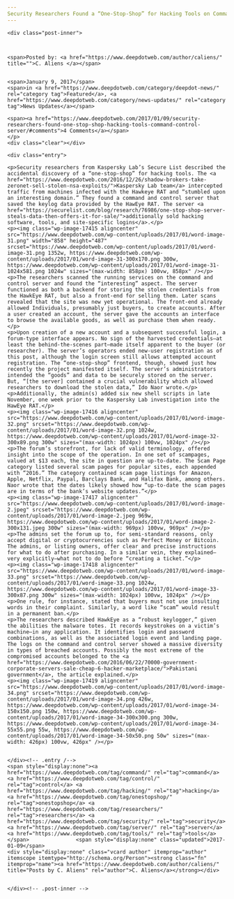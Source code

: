 ```yaml
---
Security Researchers Found a “One-Stop-Shop” for Hacking Tools on Command and Control Server
---
```

<article class="post-listing post-17409 post type-post status-publish format-standard has-post-thumbnail hentry  tag-command tag-control tag-hacking tag-onestopshop tag-researchers tag-security tag-server tag-tools">
    
    <div class="post-inner">
    
    
        
    <span>Posted by: <a href="https://www.deepdotweb.com/author/caliens/" title="">C. Aliens </a></span>
    
    
    <span>January 9, 2017</span>
    <span>in <a href="https://www.deepdotweb.com/category/deepdot-news/" rel="category tag">Featured</a>, <a href="https://www.deepdotweb.com/category/news-updates/" rel="category tag">News Updates</a></span>
    
    <span><a href="https://www.deepdotweb.com/2017/01/09/security-researchers-found-one-stop-shop-hacking-tools-command-control-server/#comments">4 Comments</a></span>
    </p>
    <div class="clear"></div>
    
    <div class="entry">
    
    <p>Security researchers from Kaspersky Lab’s Secure List described the accidental discovery of a “one-stop-shop” for hacking tools. The <a href="https://www.deepdotweb.com/2016/12/26/shadow-brokers-take-zeronet-sell-stolen-nsa-exploits/">Kaspersky Lab team</a> intercepted traffic from machines infected with the Hawkeye RAT and “stumbled upon an interesting domain.” They found a command and control server that saved the keylog data provided by the HawEye RAT. The server <a href="https://securelist.com/blog/research/76986/one-stop-shop-server-steals-data-then-offers-it-for-sale/">additionally sold hacking software, tools, and site-specific logins</a>.</p>
    <p><img class="wp-image-17415 aligncenter" src="https://www.deepdotweb.com/wp-content/uploads/2017/01/word-image-31.png" width="858" height="487" srcset="https://www.deepdotweb.com/wp-content/uploads/2017/01/word-image-31.png 1352w, https://www.deepdotweb.com/wp-content/uploads/2017/01/word-image-31-300x170.png 300w, https://www.deepdotweb.com/wp-content/uploads/2017/01/word-image-31-1024x581.png 1024w" sizes="(max-width: 858px) 100vw, 858px" /></p>
    <p>The researchers scanned the running services on the command and control server and found the “interesting” aspect. The server functioned as both a backend for storing the stolen credentials from the HawkEye RAT, but also a front-end for selling them. Later scans revealed that the site was new yet operational. The front-end already allowed Individuals, presumably just buyers, to create accounts. After a user created an account, the server gave the accounts an interface to browse the available goods, as well as purchase them when ready.</p>
    <p>Upon creation of a new account and a subsequent successful login, a forum-type interface appears. No sign of the harvested credentials—at least the behind-the-scenes part—made itself apparent to the buyer (or researcher). The server’s operators ended new-user registration as of this post, although the login screen still allows attempted account registration. The “one-stop-shop” frontend, though, showed just how recently the project manifested itself. The server’s administrators intended the “goods” and data to be securely stored on the server. But, “[the server] contained a crucial vulnerability which allowed researchers to download the stolen data,” Ido Naor wrote.</p>
    <p>Additionally, the admin(s) added six new shell scripts in late November, one week prior to the Kaspersky Lab investigation into the HawEye RAT.</p>
    <p><img class="wp-image-17416 aligncenter" src="https://www.deepdotweb.com/wp-content/uploads/2017/01/word-image-32.png" srcset="https://www.deepdotweb.com/wp-content/uploads/2017/01/word-image-32.png 1024w, https://www.deepdotweb.com/wp-content/uploads/2017/01/word-image-32-300x89.png 300w" sizes="(max-width: 1024px) 100vw, 1024px" /></p>
    <p>The forum’s storefront, for lack of valid terminology, offered insight into the scope of the operation. In one set of scampages, valued at $13 each, the site in question are up-to-date. The Scam Page category listed several scam pages for popular sites, each appended with “2016.” The category contained scam page listings for Amazon, Apple, Netflix, Paypal, Barclays Bank, and Halifax Bank, among others. Naor wrote that the dates likely showed how “up-to-date the scam pages are in terms of the bank’s website updates.”</p>
    <p><img class="wp-image-17417 aligncenter" src="https://www.deepdotweb.com/wp-content/uploads/2017/01/word-image-2.jpeg" srcset="https://www.deepdotweb.com/wp-content/uploads/2017/01/word-image-2.jpeg 969w, https://www.deepdotweb.com/wp-content/uploads/2017/01/word-image-2-300x131.jpeg 300w" sizes="(max-width: 969px) 100vw, 969px" /></p>
    <p>The admins set the forum up to, for semi-standard reasons, only accept digital or cryptocurrencies such as Perfect Money or Bitcoin. The admins, or listing owners, offer clear and precise instructions for what to do after purchasing. In a similar vein, they explained—very explicitly—what not to do before “creating a ticket.”</p>
    <p><img class="wp-image-17418 aligncenter" src="https://www.deepdotweb.com/wp-content/uploads/2017/01/word-image-33.png" srcset="https://www.deepdotweb.com/wp-content/uploads/2017/01/word-image-33.png 1024w, https://www.deepdotweb.com/wp-content/uploads/2017/01/word-image-33-300x87.png 300w" sizes="(max-width: 1024px) 100vw, 1024px" /></p>
    <p>One rule, for instance, stated that buyers must not use insulting words in their complaint. Similarly, a word like “scam” would result in a permanent ban.</p>
    <p>The researchers described HawkEye as a “robust keylogger,” given the abilities the malware totes. It records keystrokes on a victim’s machine—in any application. It identifies login and password combinations, as well as the associated login event and landing page. The logs on the command and control server showed a massive diversity in types of breached accounts. Possibly the most extreme of the compromised accounts belonged to the <a href="https://www.deepdotweb.com/2016/06/22/70000-government-corporate-servers-sale-cheap-6-hacker-marketplace/">Pakistani government</a>, the article explained.</p>
    <p><img class="wp-image-17419 aligncenter" src="https://www.deepdotweb.com/wp-content/uploads/2017/01/word-image-34.png" srcset="https://www.deepdotweb.com/wp-content/uploads/2017/01/word-image-34.png 426w, https://www.deepdotweb.com/wp-content/uploads/2017/01/word-image-34-150x150.png 150w, https://www.deepdotweb.com/wp-content/uploads/2017/01/word-image-34-300x300.png 300w, https://www.deepdotweb.com/wp-content/uploads/2017/01/word-image-34-55x55.png 55w, https://www.deepdotweb.com/wp-content/uploads/2017/01/word-image-34-50x50.png 50w" sizes="(max-width: 426px) 100vw, 426px" /></p>
    
    
    </div><!-- .entry /-->
    <span style="display:none"><a href="https://www.deepdotweb.com/tag/command/" rel="tag">command</a> <a href="https://www.deepdotweb.com/tag/control/" rel="tag">control</a> <a href="https://www.deepdotweb.com/tag/hacking/" rel="tag">hacking</a> <a href="https://www.deepdotweb.com/tag/onestopshop/" rel="tag">onestopshop</a> <a href="https://www.deepdotweb.com/tag/researchers/" rel="tag">researchers</a> <a href="https://www.deepdotweb.com/tag/security/" rel="tag">security</a> <a href="https://www.deepdotweb.com/tag/server/" rel="tag">server</a> <a href="https://www.deepdotweb.com/tag/tools/" rel="tag">tools</a></span>				<span style="display:none" class="updated">2017-01-09</span>
    <div style="display:none" class="vcard author" itemprop="author" itemscope itemtype="http://schema.org/Person"><strong class="fn" itemprop="name"><a href="https://www.deepdotweb.com/author/caliens/" title="Posts by C. Aliens" rel="author">C. Aliens</a></strong></div>
    
    
    </div><!-- .post-inner -->
</article><!-- .post-listing -->

